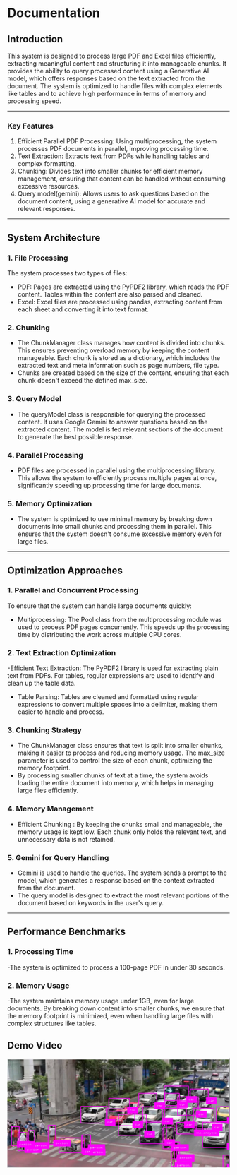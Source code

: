 # **Documentation**

## **Introduction**
This system is designed to process large PDF and Excel files efficiently, extracting meaningful content and structuring it into manageable chunks. It provides the ability to query processed content using a Generative AI model, which offers responses based on the text extracted from the document. The system is optimized to handle files with complex elements like tables and to achieve high performance in terms of memory and processing speed.

---

### **Key Features**
1. Efficient Parallel PDF Processing: Using multiprocessing, the system processes PDF documents in parallel, improving processing time.
2. Text Extraction: Extracts text from PDFs while handling tables and complex formatting.
3. Chunking: Divides text into smaller chunks for efficient memory management, ensuring that content can be handled without consuming excessive resources.
4. Query model(gemini): Allows users to ask questions based on the document content, using a generative AI model for accurate and relevant responses.

---

## **System Architecture**

### **1. File Processing**
The system processes two types of files:

- PDF: Pages are extracted using the PyPDF2 library, which reads the PDF content. Tables within the content are also parsed and cleaned.
- Excel: Excel files are processed using pandas, extracting content from each sheet and converting it into text format.

### **2.  Chunking**
- The ChunkManager class manages how content is divided into chunks. This ensures preventing overload memory by keeping the content manageable. Each chunk is stored as a dictionary, which includes the extracted text and meta information such as page numbers, file type.
- Chunks are created based on the size of the content, ensuring that each chunk doesn't exceed the defined max_size.

### **3. Query Model**
- The queryModel class is responsible for querying the processed content. It uses Google Gemini to answer questions based on the extracted content. The model is fed relevant sections of the document to generate the best possible response.

### **4. Parallel Processing**
- PDF files are processed in parallel using the multiprocessing library. This allows the system to efficiently process multiple pages at once, significantly speeding up processing time for large documents.

### **5. Memory Optimization**
- The system is optimized to use minimal memory by breaking down documents into small chunks and processing them in parallel. This ensures that the system doesn't consume excessive memory even for large files.

---

## **Optimization Approaches**

### **1. Parallel and Concurrent Processing**
To ensure that the system can handle large documents quickly:
- Multiprocessing: The Pool class from the multiprocessing module was used to process PDF pages concurrently. This speeds up the processing time by distributing the work across multiple CPU cores.

### **2. Text Extraction Optimization**
-Efficient Text Extraction: The PyPDF2 library is used for extracting plain text from PDFs. For tables, regular expressions are used to identify and clean up the table data.
- Table Parsing: Tables are cleaned and formatted using regular expressions to convert multiple spaces into a delimiter, making them easier to handle and process.
### **3. Chunking Strategy**
- The ChunkManager class ensures that text is split into smaller chunks, making it easier to process and reducing memory usage. The max_size parameter is used to control the size of each chunk, optimizing the memory footprint.
- By processing smaller chunks of text at a time, the system avoids loading the entire document into memory, which helps in managing large files efficiently.

### **4. Memory Management**
- Efficient Chunking : By keeping the chunks small and manageable, the memory usage is kept low. Each chunk only holds the relevant text, and unnecessary data is not retained.


### **5. Gemini for Query Handling**
- Gemini is used to handle the queries. The system sends a prompt to the model, which generates a response based on the context extracted from the document.
- The query model is designed to extract the most relevant portions of the document based on keywords in the user's query.

---

## **Performance Benchmarks**

### **1. Processing Time**
-The system is optimized to process a 100-page PDF in under 30 seconds.

### **2. Memory Usage**
-The system maintains memory usage under 1GB, even for large documents. By breaking down content into smaller chunks, we ensure that the memory footprint is minimized, even when handling large files with complex structures like tables.

## **Demo Video**
![Demo Video](https://github.com/Yadunandanv08/SmartSync-Traffic/blob/main/screenshot2.jpeg?raw=true)

